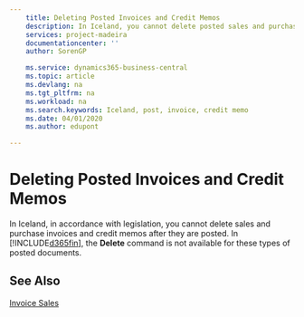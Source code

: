 ```yaml
---
    title: Deleting Posted Invoices and Credit Memos
    description: In Iceland, you cannot delete posted sales and purchase invoices and credit memos.
    services: project-madeira 
    documentationcenter: ''
    author: SorenGP

    ms.service: dynamics365-business-central
    ms.topic: article
    ms.devlang: na
    ms.tgt_pltfrm: na
    ms.workload: na
    ms.search.keywords: Iceland, post, invoice, credit memo
    ms.date: 04/01/2020
    ms.author: edupont

---
```

# Deleting Posted Invoices and Credit Memos
In Iceland, in accordance with legislation, you cannot delete sales and purchase invoices and credit memos after they are posted. In [!INCLUDE[d365fin](../../includes/d365fin_md.md)], the **Delete** command is not available for these types of posted documents.

## See Also  
[Invoice Sales](../../sales-how-invoice-sales.md)
